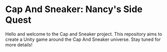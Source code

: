 # Cap And Sneaker: Nancy's Side Quest

Hello and welcome to the Cap and Sneaker project. This repository aims to create
a Unity game around the Cap And Sneaker universe. Stay tuned for more details!
